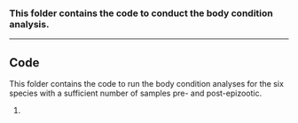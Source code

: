 ### This folder contains the code to conduct the body condition analysis.
__________________________________________________________________________________________________________________________________________

## Code
This folder contains the code to run the body condition analyses for the six species with a sufficient number of samples pre- and post-epizootic.

1. 

